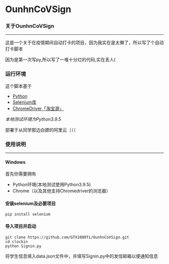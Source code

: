 # OunhnCoVSign
### 关于OunhnCoVSign
---
这是一个关于在疫情期间自动打卡的项目，因为我实在是太懒了，所以写了个自动打卡脚本

因为是第一次写py,所以写了一堆十分烂的代码,实在丢人(

### 运行环境
这个脚本基于
+ [Python](https://www.python.org/)
+ [Selenium库](https://www.selenium.dev/)
+ [ChromeDriver「淘宝源」](http://npm.taobao.org/mirrors/chromedriver/)

*本地测试环境为Python3.9.5*

部署于从同学那边白嫖的阿里云（（（

### 使用说明
---
#### Windows

首先你需要拥有

+ Python环境(本地测试使用Python3.9.5)
+ Chrome（以及其他支持Chromedriver的浏览器）

#### 安装selenium及必要项目

```shell
pip install selenium
```

#### 导入项目并启动

```shell
git clone https://github.com/GTX1080Ti/OunhnCoVSign.git
cd clockin
python Signin.py
```
将学生信息填入data.json文件中，并填写Signin.py中的发信邮箱以便通知信息

 

